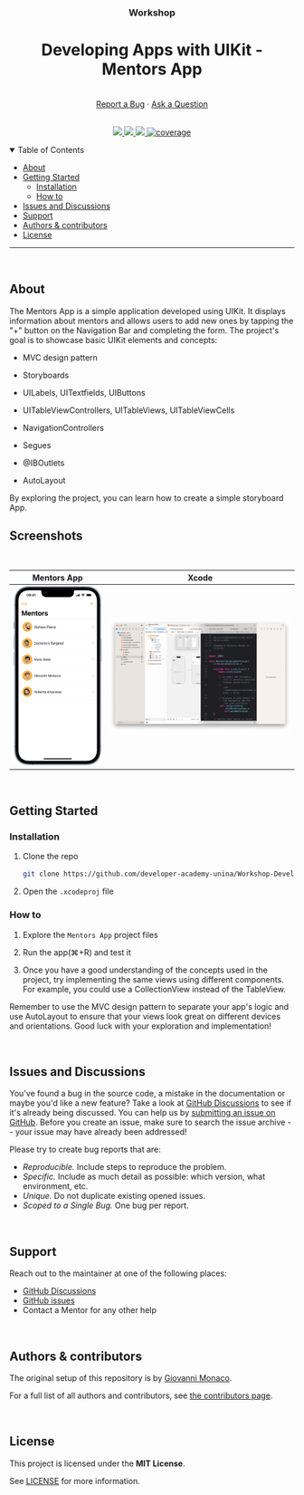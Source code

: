 <div align="center">
  <h3>Workshop</h3>
  <h1>Developing Apps with UIKit - Mentors App</h1>
  <br />
    <a href="https://github.com/developer-academy-unina/Workshop-Developing-Apps-with-UIKit/issues/new?assignees=&labels=bug&template=01_BUG_REPORT.md&title=bug%3A+">Report a Bug</a>
  ·
  <a href="https://github.com/developer-academy-unina/Workshop-Developing-Apps-with-UIKit/discussions">Ask a Question</a>
  
</div>
  <br />
<p align="center">
  <a href="#" alt="Version">
    <img src="https://img.shields.io/static/v1?label=Version&message=1.1.0&color=brightgreen" />
  </a>
  <a href="#" alt="XCode Version">
    <img src="https://img.shields.io/static/v1?label=XCode%20Version&message=14.2&color=blue&logo=xcode" />
  </a>        
  <a href="#" alt="Swift Version">
    <img src="https://img.shields.io/static/v1?label=Swift%20Version&message=5.7&color=orange&logo=swift" />
  </a>
  <a href="#" alt="Framework used">
    <img src="https://img.shields.io/static/v1?label=Framework%20used&message=UIKit&color=blue"
            alt="coverage">
  </a>          
</p>

<details open="open">
<summary>Table of Contents</summary>

- [About](#about)
- [Getting Started](#getting-started)
  - [Installation](#installation)
  - [How to](#how-to)
- [Issues and Discussions](#issues-and-discussions)
- [Support](#support)
- [Authors & contributors](#authors--contributors)
- [License](#license)

</details>

---
<br />

## About

The Mentors App is a simple application developed using UIKit. It displays information about mentors and allows users to add new ones by tapping the "+" button on the Navigation Bar and completing the form.
The project's goal is to showcase basic UIKit elements and concepts:

- MVC design pattern

- Storyboards

- UILabels, UITextfields, UIButtons

- UITableViewControllers, UITableViews, UITableViewCells

- NavigationControllers

- Segues

- @IBOutlets

- AutoLayout

By exploring the project, you can learn how to create a simple storyboard App.

## Screenshots

<br>

|                               Mentors App                               |                                  Xcode                                          |
| :-------------------------------------------------------------------: | :--------------------------------------------------------------------: |
| <img src="docs/images/MentorsApp.png" title="Mentors App" width="100%"> | <img src="docs/images/Xcode.png" title="Xcode" width="100%"> |

<br />

## Getting Started

### Installation

1. Clone the repo

   ```sh
   git clone https://github.com/developer-academy-unina/Workshop-Developing-Apps-with-UIKit
   ```

2. Open the ```.xcodeproj``` file

### How to

1. Explore the `Mentors App` project files

2. Run the app(⌘+R) and test it

3. Once you have a good understanding of the concepts used in the project, try implementing the same views using different components. For example, you could use a CollectionView instead of the TableView.

Remember to use the MVC design pattern to separate your app's logic and use AutoLayout to ensure that your views look great on different devices and orientations. Good luck with your exploration and implementation!

<br />

## Issues and Discussions

You've found a bug in the source code, a mistake in the documentation or maybe you'd like a new feature? Take a look at [GitHub Discussions](https://github.com/developer-academy-unina/Workshop-Developing-Apps-with-UIKit/discussions) to see if it's already being discussed. You can help us by [submitting an issue on GitHub](https://github.com/developer-academy-unina/Workshop-Developing-Apps-with-UIKit/issues). Before you create an issue, make sure to search the issue archive -- your issue may have already been addressed!

Please try to create bug reports that are:

- _Reproducible._ Include steps to reproduce the problem.
- _Specific._ Include as much detail as possible: which version, what environment, etc.
- _Unique._ Do not duplicate existing opened issues.
- _Scoped to a Single Bug._ One bug per report.

<br />

## Support

Reach out to the maintainer at one of the following places:

- [GitHub Discussions](https://github.com/developer-academy-unina/Workshop-Developing-Apps-with-UIKit/discussions)
- [GitHub issues](https://github.com/developer-academy-unina/Workshop-Developing-Apps-with-UIKit/issues/new?assignees=&labels=question&template=04_SUPPORT_QUESTION.md&title=support%3A+)
- Contact a Mentor for any other help

<br />

## Authors & contributors

The original setup of this repository is by [Giovanni Monaco](https://github.com/giovannimonaco).

For a full list of all authors and contributors, see [the contributors page](https://github.com/developer-academy-unina/Workshop-Developing-Apps-with-UIKit/contributors).

<br />

## License

This project is licensed under the **MIT License**.

See [LICENSE](LICENSE) for more information.
